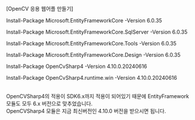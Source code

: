 [OpenCV 응용 웹어플 만들기]

Install-Package Microsoft.EntityFrameworkCore -Version 6.0.35 

Install-Package Microsoft.EntityFrameworkCore.SqlServer -Version 6.0.35 

Install-Package Microsoft.EntityFrameworkCore.Tools -Version 6.0.35  

Install-Package Microsoft.EntityFrameworkCore.Design -Version 6.0.35 

Install-Package OpenCvSharp4 -Version 4.10.0.20240616

Install-Package OpenCvSharp4.runtime.win -Version 4.10.0.20240616

<br>
OpenCVSharp4의 적용이 SDK6.x까지 적용이 되어있기 때문에 EntityFramework 모듈도 모두 6.x 버전으로 맞추었습니다.<br>
OpenCVSharp4 모듈은 지금 최신버전인 4.10.0 버전을 받으시면 됩니다.<br>



